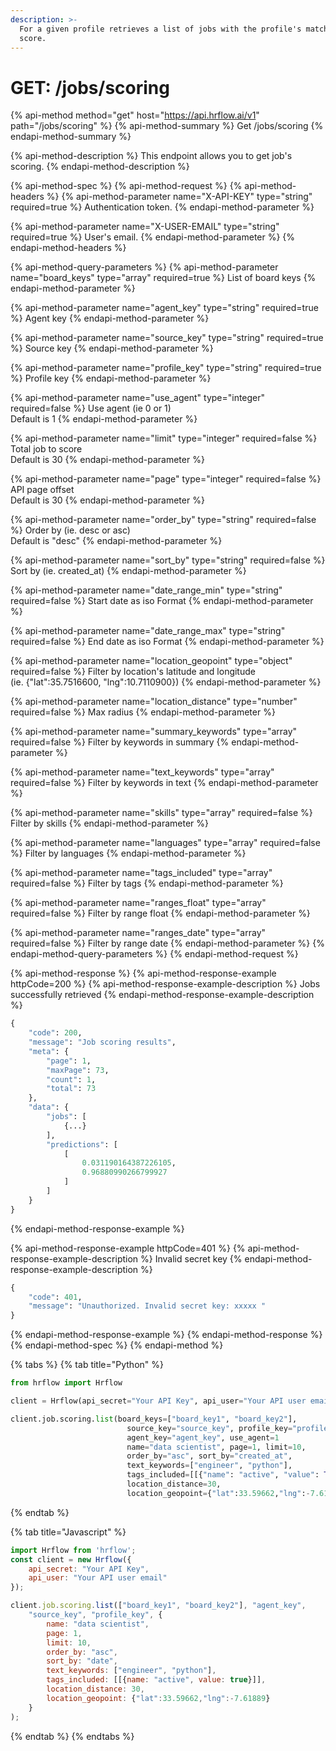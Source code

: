 ```yaml
---
description: >-
  For a given profile retrieves a list of jobs with the profile's matching
  score.
---
```


# GET: /jobs/scoring

{% api-method method="get" host="https://api.hrflow.ai/v1" path="/jobs/scoring" %}
{% api-method-summary %}
Get /jobs/scoring
{% endapi-method-summary %}

{% api-method-description %}
This endpoint allows you to get job's scoring.
{% endapi-method-description %}

{% api-method-spec %}
{% api-method-request %}
{% api-method-headers %}
{% api-method-parameter name="X-API-KEY" type="string" required=true %}
Authentication token.
{% endapi-method-parameter %}

{% api-method-parameter name="X-USER-EMAIL" type="string" required=true %}
User's email.
{% endapi-method-parameter %}
{% endapi-method-headers %}

{% api-method-query-parameters %}
{% api-method-parameter name="board\_keys" type="array" required=true %}
List of board keys
{% endapi-method-parameter %}

{% api-method-parameter name="agent\_key" type="string" required=true %}
Agent key
{% endapi-method-parameter %}

{% api-method-parameter name="source\_key" type="string" required=true %}
Source key
{% endapi-method-parameter %}

{% api-method-parameter name="profile\_key" type="string" required=true %}
Profile key
{% endapi-method-parameter %}

{% api-method-parameter name="use\_agent" type="integer" required=false %}
Use agent \(ie 0 or 1\)  
Default is 1
{% endapi-method-parameter %}

{% api-method-parameter name="limit" type="integer" required=false %}
Total job to score  
Default is 30
{% endapi-method-parameter %}

{% api-method-parameter name="page" type="integer" required=false %}
API page offset  
Default is 30
{% endapi-method-parameter %}

{% api-method-parameter name="order\_by" type="string" required=false %}
Order by \(ie. desc or asc\)  
Default is "desc"
{% endapi-method-parameter %}

{% api-method-parameter name="sort\_by" type="string" required=false %}
Sort by \(ie. created\_at\) 
{% endapi-method-parameter %}

{% api-method-parameter name="date\_range\_min" type="string" required=false %}
Start date as iso Format
{% endapi-method-parameter %}

{% api-method-parameter name="date\_range\_max" type="string" required=false %}
End date as iso Format
{% endapi-method-parameter %}

{% api-method-parameter name="location\_geopoint" type="object" required=false %}
Filter by location's latitude and longitude   
\(ie. {"lat":35.7516600, "lng":10.7110900}\)
{% endapi-method-parameter %}

{% api-method-parameter name="location\_distance" type="number" required=false %}
Max radius
{% endapi-method-parameter %}

{% api-method-parameter name="summary\_keywords" type="array" required=false %}
Filter by keywords in summary
{% endapi-method-parameter %}

{% api-method-parameter name="text\_keywords" type="array" required=false %}
Filter by keywords in text
{% endapi-method-parameter %}

{% api-method-parameter name="skills" type="array" required=false %}
Filter by skills
{% endapi-method-parameter %}

{% api-method-parameter name="languages" type="array" required=false %}
Filter by languages
{% endapi-method-parameter %}

{% api-method-parameter name="tags\_included" type="array" required=false %}
Filter by tags 
{% endapi-method-parameter %}

{% api-method-parameter name="ranges\_float" type="array" required=false %}
Filter by range float
{% endapi-method-parameter %}

{% api-method-parameter name="ranges\_date" type="array" required=false %}
Filter by range date
{% endapi-method-parameter %}
{% endapi-method-query-parameters %}
{% endapi-method-request %}

{% api-method-response %}
{% api-method-response-example httpCode=200 %}
{% api-method-response-example-description %}
Jobs successfully retrieved 
{% endapi-method-response-example-description %}

```python
{
    "code": 200,
    "message": "Job scoring results",
    "meta": {
        "page": 1,
        "maxPage": 73,
        "count": 1,
        "total": 73
    },
    "data": {
        "jobs": [
            {...}
        ],
        "predictions": [
            [
                0.031190164387226105,
                0.96880990266799927
            ]
        ]
    }
}
```
{% endapi-method-response-example %}

{% api-method-response-example httpCode=401 %}
{% api-method-response-example-description %}
Invalid secret key
{% endapi-method-response-example-description %}

```python
{
    "code": 401,
    "message": "Unauthorized. Invalid secret key: xxxxx "
}
```
{% endapi-method-response-example %}
{% endapi-method-response %}
{% endapi-method-spec %}
{% endapi-method %}

{% tabs %}
{% tab title="Python" %}
```python
from hrflow import Hrflow

client = Hrflow(api_secret="Your API Key", api_user="Your API user email")

client.job.scoring.list(board_keys=["board_key1", "board_key2"],
                          source_key="source_key", profile_key="profile_key", 
                          agent_key="agent_key", use_agent=1
                          name="data scientist", page=1, limit=10, 
                          order_by="asc", sort_by="created_at",
                          text_keywords=["engineer", "python"],
                          tags_included=[[{"name": "active", "value": True}]],
                          location_distance=30,
                          location_geopoint={"lat":33.59662,"lng":-7.61889})
```
{% endtab %}

{% tab title="Javascript" %}
```javascript
import Hrflow from 'hrflow';
const client = new Hrflow({ 
    api_secret: "Your API Key",
    api_user: "Your API user email" 
});

client.job.scoring.list(["board_key1", "board_key2"], "agent_key",
    "source_key", "profile_key", {
        name: "data scientist",
        page: 1,
        limit: 10,
        order_by: "asc",
        sort_by: "date",
        text_keywords: ["engineer", "python"],
        tags_included: [[{name: "active", value: true}]],
        location_distance: 30,
        location_geopoint: {"lat":33.59662,"lng":-7.61889}
    }
);
```
{% endtab %}
{% endtabs %}

